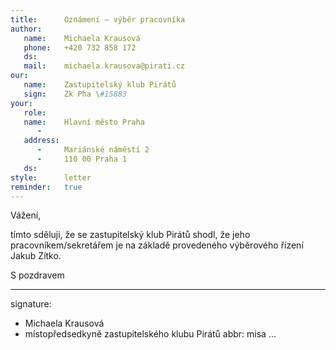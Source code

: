 ```yaml
---
title:      Oznámení – výběr pracovníka
author:
   name:    Michaela Krausová
   phone:   +420 732 858 172
   ds:      
   mail:    michaela.krausova@pirati.cz
our:
   name:    Zastupitelský klub Pirátů
   sign:    Zk Pha \#15883
your:
   role:    
   name:    Hlavní město Praha
      -     
   address:
      -     Mariánské náměstí 2
      -     110 00 Praha 1
   ds:      
style:      letter
reminder:   true
---
```


Vážení,

tímto sděluji, že se zastupitelský klub Pirátů shodl, že jeho pracovníkem/sekretářem je na základě provedeného výběrového řízení Jakub Zítko.

S pozdravem

---
signature: 
  - Michaela Krausová
  - místopředsedkyně zastupitelského klubu Pirátů
abbr:       misa
...
